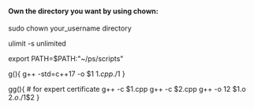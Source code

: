 
#### Own the directory you want by using chown:
sudo chown your_username directory

ulimit -s unlimited

export PATH=$PATH:"~/ps/scripts"

g(){
    g++ -std=c++17 -o $1 $1.cpp
    ./$1
}

gg(){ # for expert certificate
    g++ -c $1.cpp
    g++ -c $2.cpp
    g++ -o $1$2 $1.o $2.o
    ./$1$2
}